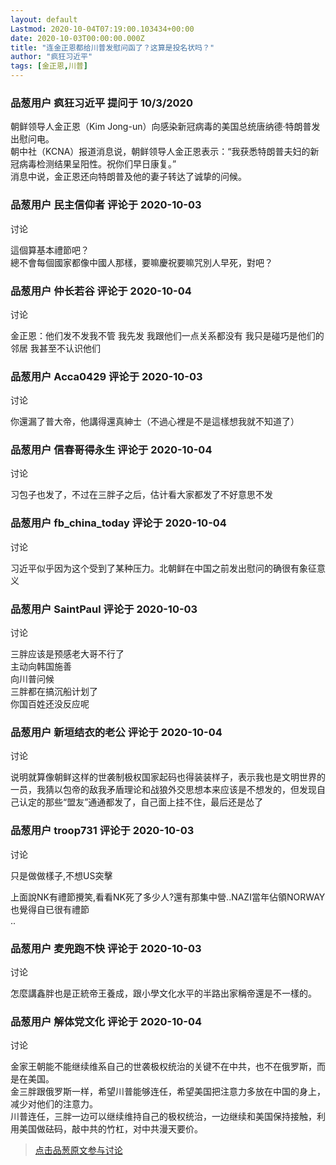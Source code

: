 ```yaml
---
layout: default
Lastmod: 2020-10-04T07:19:00.103434+00:00
date: 2020-10-03T00:00:00.000Z
title: "连金正恩都给川普发慰问函了？这算是投名状吗？"
author: "疯狂习近平"
tags: [金正恩,川普]
---
```



### 品葱用户 **疯狂习近平** 提问于 10/3/2020
    
朝鲜领导人金正恩（Kim Jong-un）向感染新冠病毒的美国总统唐纳德·特朗普发出慰问电。  
朝中社（KCNA）报道消息说，朝鲜领导人金正恩表示：“我获悉特朗普夫妇的新冠病毒检测结果呈阳性。祝你们早日康复。”  
消息中说，金正恩还向特朗普及他的妻子转达了诚挚的问候。
    
                

### 品葱用户 **民主信仰者** 评论于 2020-10-03
讨论

        
這個算基本禮節吧？  
總不會每個國家都像中國人那樣，要嘛慶祝要嘛咒別人早死，對吧？
        
                

### 品葱用户 **仲长若谷** 评论于 2020-10-04
讨论

        
金正恩：他们发不发我不管 我先发 我跟他们一点关系都没有 我只是碰巧是他们的邻居 我甚至不认识他们
        
                

### 品葱用户 **Acca0429** 评论于 2020-10-03
讨论

        
你還漏了普大帝，他講得還真紳士（不過心裡是不是這樣想我就不知道了）
        
                

### 品葱用户 **信春哥得永生** 评论于 2020-10-04
讨论

        
习包子也发了，不过在三胖子之后，估计看大家都发了不好意思不发
        
                

### 品葱用户 **fb_china_today** 评论于 2020-10-04
讨论

        
习近平似乎因为这个受到了某种压力。北朝鲜在中国之前发出慰问的确很有象征意义
        
                

### 品葱用户 **SaintPaul** 评论于 2020-10-03
讨论

        
三胖应该是预感老大哥不行了  
主动向韩国施善  
向川普问候  
三胖都在搞沉船计划了  
你国百姓还没反应呢
        
                

### 品葱用户 **新垣结衣的老公** 评论于 2020-10-04
讨论

        
说明就算像朝鲜这样的世袭制极权国家起码也得装装样子，表示我也是文明世界的一员，我猜以包帝的敌我矛盾理论和战狼外交思想本来应该是不想发的，但发现自己认定的那些“盟友”通通都发了，自己面上挂不住，最后还是怂了
        
                

### 品葱用户 **troop731** 评论于 2020-10-03
讨论

        
只是做做樣子,不想US突擊  
  
上面說NK有禮節攪笑,看看NK死了多少人?還有那集中營..NAZI當年佔領NORWAY也覺得自已很有禮節  
..
        
                

### 品葱用户 **麦兜跑不快** 评论于 2020-10-03
讨论

        
怎麼講鑫胖也是正統帝王養成，跟小學文化水平的半路出家稱帝還是不一樣的。
        
                

### 品葱用户 **解体党文化** 评论于 2020-10-04
讨论

        
金家王朝能不能继续维系自己的世袭极权统治的关键不在中共，也不在俄罗斯，而是在美国。  
金三胖跟俄罗斯一样，希望川普能够连任，希望美国把注意力多放在中国的身上，减少对他们的注意力。  
川普连任，三胖一边可以继续维持自己的极权统治，一边继续和美国保持接触，利用美国做砝码，敲中共的竹杠，对中共漫天要价。
        
                





> [点击品葱原文参与讨论](https://pincong.rocks/question/31726?warning)

